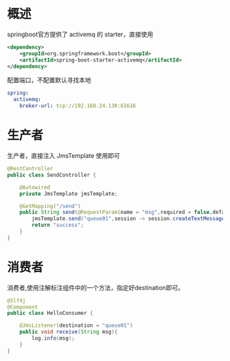 # 概述

springboot官方提供了 activemq 的 starter，直接使用

```xml
<dependency>
    <groupId>org.springframework.boot</groupId>
    <artifactId>spring-boot-starter-activemq</artifactId>
</dependency>
```

配置端口，不配置默认寻找本地

```yaml
spring:
  activemq:
    broker-url: tcp://192.168.24.130:61616
```

# 生产者

生产者，直接注入 JmsTemplate 使用即可

```java
@RestController
public class SendController {

    @Autowired
    private JmsTemplate jmsTemplate;

    @GetMapping("/send")
    public String send(@RequestParam(name = "msg",required = false,defaultValue = "hello")String msg){
        jmsTemplate.send("queue01",session -> session.createTextMessage(msg));
        return "success";
    }
}
```

# 消费者

消费者,使用注解标注组件中的一个方法，指定好destination即可。

```java
@Slf4j
@Component
public class HelloConsumer {

    @JmsListener(destination = "queue01")
    public void receive(String msg){
        log.info(msg);
    }
}
```

